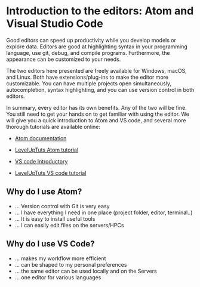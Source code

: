 # Introduction to the editors: Atom and Visual Studio Code
Good editors can speed up productivity while you develop models or explore data. Editors are good at highlighting syntax in your programming language, use git, debug, and compile programs. Furthermore, the appearance can be customized to your needs.

The two editors here presented are freely available for Windows, macOS, and Linux. Both have extensions/plug-ins to make the editor more customizable. You can have multiple projects open simultaneously, autocompletion, syntax highlighting, and you can use version control in both editors. 

In summary, every editor has its own benefits. Any of the two will be fine. You still need to get your hands on to get familiar with using the editor. We will give you a quick introduction to Atom and VS code, and several more thorough tutorials are available online: 
- [Atom documentation](https://atom.io/docs)
- [LevelUpTuts Atom tutorial](https://www.youtube.com/playlist?list=PLLnpHn493BHHf0w8uGu9NM8LPf498ZvL_) 

- [VS code Introductory](https://code.visualstudio.com/docs/getstarted/introvideos)
- [LevelUpTuts VS code tutorial](https://www.leveluptutorials.com/tutorials/vscode-tutorials/introduction-to-visual-studio-code)




## Why do I use Atom?
- ... Version control with Git is very easy
- ... I have everything I need in one place (project folder, editor, terminal..)
- ... It is easy to install useful tools 
- ... I can easily edit files on the servers/HPCs

## Why do I use VS Code?
- ... makes my workflow more efficient
- ... can be shaped to my personal preferences
- ... the same editor can be used locally and on the Servers
- ... one editor for various languages

